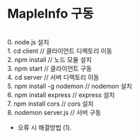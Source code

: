 # MapleInfo 구동
<br>
0. node.js 설치
<br>
1. cd client // 클라이언트 디렉토리 이동
<br>
2. npm install // 노드 모듈 설치
<br>
3. npm start // 클라이언트 구동
<br>
4. cd server // 서버 디렉토리 이동
<br>
5. npm install -g nodemon // nodemon 설치
<br>
6. npm install express // express 설치
<br>
7. npm install cors // cors 설치
<br>
8. nodemon server.js // 서버 구동
<br>



* 오류 시 해결방법
  (1). 
